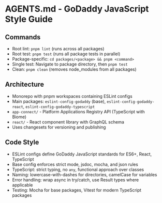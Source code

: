 # AGENTS.md - GoDaddy JavaScript Style Guide

## Commands
- Root lint: `pnpm lint` (runs across all packages)
- Root test: `pnpm test` (runs all package tests in parallel)
- Package-specific: `cd packages/<package> && pnpm <command>`
- Single test: Navigate to package directory, then `pnpm test`
- Clean: `pnpm clean` (removes node_modules from all packages)

## Architecture
- Monorepo with pnpm workspaces containing ESLint configs
- Main packages: `eslint-config-godaddy` (base), `eslint-config-godaddy-react`, `eslint-config-godaddy-typescript`
- `app-connect/` - Platform Applications Registry API (TypeScript with Biome)
- `react/` - React component library with GraphQL schema
- Uses changesets for versioning and publishing

## Code Style
- ESLint configs define GoDaddy JavaScript standards for ES6+, React, TypeScript
- Base config enforces strict mode, jsdoc, mocha, and json rules
- TypeScript: strict typing, no `any`, functional approach over classes
- Naming: lowercase-with-dashes for directories, camelCase for variables
- Error handling: wrap async in try/catch, use Result<T> types where applicable
- Testing: Mocha for base packages, Vitest for modern TypeScript packages
